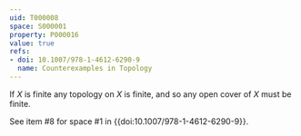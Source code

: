 ```yaml
---
uid: T000008
space: S000001
property: P000016
value: true
refs:
- doi: 10.1007/978-1-4612-6290-9
  name: Counterexamples in Topology
---
```


If $X$ is finite any topology on $X$ is finite, and so any open cover of $X$ must be finite.

See item #8 for space #1 in {{doi:10.1007/978-1-4612-6290-9}}.
